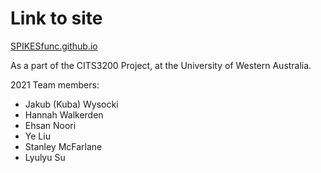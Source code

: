 # Link to site
[SPIKESfunc.github.io](https://spikesfunc.github.io/)

As a part of the CITS3200 Project,
at the University of Western Australia.

2021 Team members:
- Jakub (Kuba) Wysocki
- Hannah Walkerden
- Ehsan Noori
- Ye Liu
- Stanley McFarlane
- Lyulyu Su